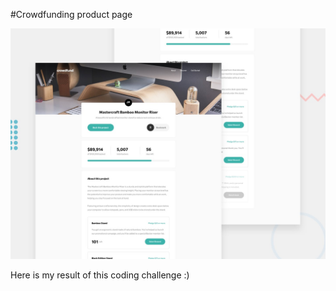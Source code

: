 #Crowdfunding product page

![Design preview for the Crowdfunding product page coding challenge](./design/desktop-preview.jpg)

Here is my result of this coding challenge :) 
